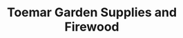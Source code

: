 ---
title: "Toemar Garden Supplies and Firewood"
url: /mississauga/toemar-garden-supplies-and-firewood/
shop: garden centre
---